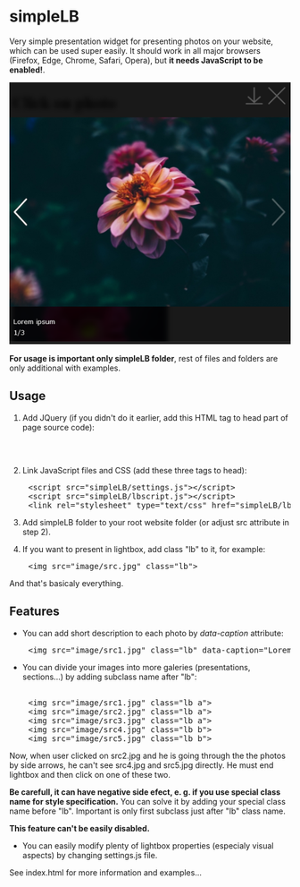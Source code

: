 simpleLB
========

Very simple presentation widget for presenting photos on your website, which can be used super easily.
It should work in all major browsers (Firefox, Edge, Chrome, Safari, Opera), but **it needs JavaScript to be enabled!**.

![simpleLB presentation](ex1.png "Photo viewed in simpleLB")

**For usage is important only simpleLB folder**, rest of files and folders are only additional with examples. 

Usage
-----

1. Add JQuery (if you didn't do it earlier, add this HTML tag to head part of page source code):

<pre>
    <script src="https://ajax.googleapis.com/ajax/libs/jquery/3.5.1/jquery.min.js"></script>
</pre>

2. Link JavaScript files and CSS (add these three tags to head):

<pre>
    &lt;script src="simpleLB/settings.js"&gt;&lt;/script&gt;
    &lt;script src="simpleLB/lbscript.js"&gt;&lt;/script&gt;
    &lt;link rel="stylesheet" type="text/css" href="simpleLB/lbstyle.css"&gt;
</pre>

3. Add simpleLB folder to your root website folder (or adjust src attribute in step 2).

4. If you want to present in lightbox, add class "lb" to it, for example:

<pre>
    &lt;img src="image/src.jpg" class="lb"&gt;
</pre>

And that's basicaly everything.

Features
--------

+ You can add short description to each photo by *data-caption* attribute:

<pre>
    &lt;img src="image/src1.jpg" class="lb" data-caption="Lorem Ipsum Dolor Sit Amet">
</pre>


+ You can divide your images into more galeries (presentations, sections...) by adding subclass name after "lb":

 <pre>   
    &lt;img src="image/src1.jpg" class="lb a"&gt;
    &lt;img src="image/src2.jpg" class="lb a"&gt;
    &lt;img src="image/src3.jpg" class="lb a"&gt;
    &lt;img src="image/src4.jpg" class="lb b"&gt;
    &lt;img src="image/src5.jpg" class="lb b"&gt;
</pre>

Now, when user clicked on src2.jpg and he is going through the the photos by side arrows, he can't see src4.jpg and src5.jpg directly.
He must end lightbox and then click on one of these two.

**Be carefull, it can have negative side efect, e. g. if you use special class name for style specification.**
You can solve it by adding your special class name before "lb". Important is only first subclass just after "lb" class name.

**This feature can't be easily disabled.**


+ You can easily modify plenty of lightbox properties (especialy visual aspects) by changing settings.js file.


See index.html for more information and examples...
